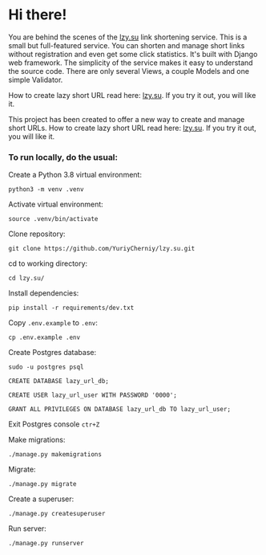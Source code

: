 # Hi there! #
You are behind the scenes of the [lzy.su](https://lzy.su/) link shortening service. This is a small but full-featured service. You can shorten and manage short links without registration and even get some click statistics. It's built with Django web framework. The simplicity of the service makes it easy to understand the source code. There are only several Views, a couple Models and one simple Validator.

How to create lazy short URL read here: [lzy.su](https://lzy.su/). If you try it out, you will like it.

This project has been created to offer a new way to create and manage short URLs. How to create lazy short URL read here: [lzy.su](https://lzy.su/). If you try it out, you will like it.

### To run locally, do the usual: ###

Create a Python 3.8 virtual environment:
```
python3 -m venv .venv
```
Activate virtual environment:
```
source .venv/bin/activate
```
Clone repository:
```
git clone https://github.com/YuriyCherniy/lzy.su.git
```
cd to working directory:
```
cd lzy.su/
```
Install dependencies:
```
pip install -r requirements/dev.txt
```
Copy ```.env.example``` to ```.env```:
```
cp .env.example .env
```

Create Postgres database:
```
sudo -u postgres psql
```
```
CREATE DATABASE lazy_url_db;
```
```
CREATE USER lazy_url_user WITH PASSWORD '0000';
```
```
GRANT ALL PRIVILEGES ON DATABASE lazy_url_db TO lazy_url_user;
```
Exit Postgres console ```ctr+Z```

Make migrations:
```
./manage.py makemigrations
```
Migrate:
```
./manage.py migrate
```
Create a superuser:
```
./manage.py createsuperuser
```
Run server:
```
./manage.py runserver
```